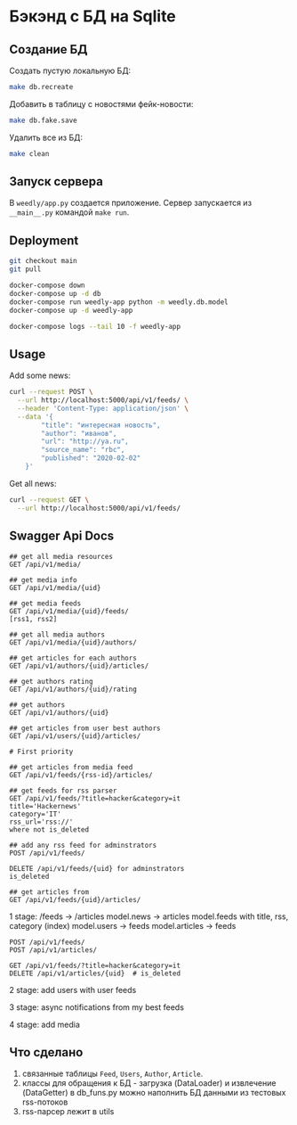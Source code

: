 # Бэкэнд с БД на Sqlite

## Создание БД

Создать пустую локальную БД:

```bash
make db.recreate
```

Добавить в таблицу с новостями фейк-новости:

```bash
make db.fake.save
```

Удалить все из БД:

```bash
make clean
```

## Запуск сервера

В `weedly/app.py` создается приложение.
Сервер запускается из `__main__.py` командой `make run`.

## Deployment

```bash
git checkout main
git pull

docker-compose down
docker-compose up -d db
docker-compose run weedly-app python -m weedly.db.model
docker-compose up -d weedly-app

docker-compose logs --tail 10 -f weedly-app
```

## Usage

Add some news:

```bash
curl --request POST \
  --url http://localhost:5000/api/v1/feeds/ \
  --header 'Content-Type: application/json' \
  --data '{
        "title": "интересная новость",
        "author": "иванов",
        "url": "http://ya.ru",
        "source_name": "rbc",
        "published": "2020-02-02"
    }'
```

Get all news:

```bash
curl --request GET \
  --url http://localhost:5000/api/v1/feeds/
```

## Swagger Api Docs

```text
## get all media resources
GET /api/v1/media/

## get media info
GET /api/v1/media/{uid}

## get media feeds
GET /api/v1/media/{uid}/feeds/
[rss1, rss2]

## get all media authors
GET /api/v1/media/{uid}/authors/

## get articles for each authors
GET /api/v1/authors/{uid}/articles/

## get authors rating
GET /api/v1/authors/{uid}/rating

## get authors
GET /api/v1/authors/{uid}

## get articles from user best authors
GET /api/v1/users/{uid}/articles/

# First priority

## get articles from media feed
GET /api/v1/feeds/{rss-id}/articles/

## get feeds for rss parser
GET /api/v1/feeds/?title=hacker&category=it
title='Hackernews'
category='IT'
rss_url='rss://'
where not is_deleted

## add any rss feed for adminstrators
POST /api/v1/feeds/

DELETE /api/v1/feeds/{uid} for adminstrators
is_deleted

## get articles from
GET /api/v1/feeds/{uid}/articles/
```

1 stage:
/feeds -> /articles
model.news -> articles
model.feeds with title, rss, category (index)
model.users -> feeds
model.articles -> feeds

```http
POST /api/v1/feeds/
POST /api/v1/articles/

GET /api/v1/feeds/?title=hacker&category=it
DELETE /api/v1/articles/{uid}  # is_deleted
```

2 stage:
add users with user feeds

3 stage:
async notifications from my best feeds

4 stage:
add media

## Что сделано

1. связанные таблицы `Feed`, `Users`, `Author`, `Article`.
2. классы для обращения к БД - загрузка (DataLoader) и извлечение (DataGetter)
в db_funs.py можно наполнить БД данными из тестовых rss-потоков
3. rss-парсер лежит в utils
